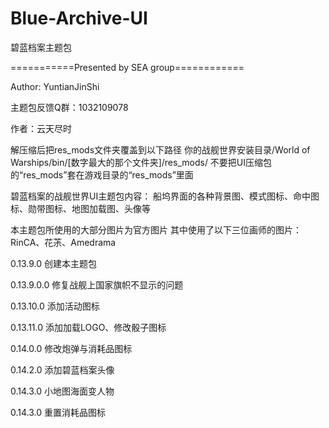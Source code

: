 # Blue-Archive-UI
碧蓝档案主题包

===========Presented by SEA group============

Author: YuntianJinShi

主题包反馈Q群：1032109078

作者：云天尽时

解压缩后把res_mods文件夹覆盖到以下路径
你的战舰世界安装目录/World of Warships/bin/[数字最大的那个文件夹]/res_mods/
不要把UI压缩包的“res_mods”套在游戏目录的“res_mods”里面

碧蓝档案的战舰世界UI主题包内容： 船坞界面的各种背景图、模式图标、命中图标、勋带图标、地图加载图、头像等

本主题包所使用的大部分图片为官方图片
其中使用了以下三位画师的图片：RinCA、花茮、Amedrama

0.13.9.0    创建本主题包

0.13.9.0.0 修复战舰上国家旗帜不显示的问题

0.13.10.0  添加活动图标

0.13.11.0  添加加载LOGO、修改骰子图标

0.14.0.0   修改炮弹与消耗品图标

0.14.2.0   添加碧蓝档案头像

0.14.3.0   小地图海面变人物

0.14.3.0   重置消耗品图标
